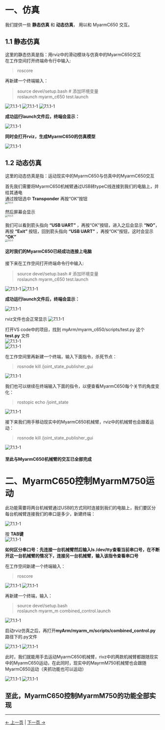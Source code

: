 # 一、仿真

我们提供一些 **静态仿真** 和 **动态仿真**， 用以和 MyarmC650 交互。  


## 1.1 静态仿真
这里的静态仿真是指：用rviz中的滑动模块与仿真中的MyarmC650交互  
在工作空间打开终端命令行中输入:  
> roscore  

再新建一个终端输入：  
> source devel/setup.bash # 添加环境变量  
> roslaunch myarm_c650 test.launch  


<img src="../../../resources/4-FunctionsAndApplications/6-SDKDevelopment/5.2 -DevelopmentAndUseBasedOnROS1/1_download/launch1.jpg" alt="7.1.1-1" style="zoom:100%;" />   

<img src="../../../resources/4-FunctionsAndApplications/6-SDKDevelopment/5.2 -DevelopmentAndUseBasedOnROS1/1_download/roscore.jpg" alt="7.1.1-1" style="zoom:100%;" />   

<img src="../../../resources/4-FunctionsAndApplications/6-SDKDevelopment/5.2 -DevelopmentAndUseBasedOnROS1/1_download/launch2.jpg" alt="7.1.1-1" style="zoom:100%;" />   

**成功运行launch文件后，终端会显示：**

<img src="../../../resources/4-FunctionsAndApplications/6-SDKDevelopment/5.2 -DevelopmentAndUseBasedOnROS1/1_download/launch3.jpg" alt="7.1.1-1" style="zoom:100%;" />    

**同时会打开rviz，生成MyarmC650的仿真模型**

<img src="../../../resources/4-FunctionsAndApplications/6-SDKDevelopment/5.2 -DevelopmentAndUseBasedOnROS1/1_download/launch4.jpg" alt="7.1.1-1" style="zoom:100%;" />  


## 1.2 动态仿真
这里的动态仿真是指：运动现实中的MyarmC650与仿真中的MyarmC650交互  

首先我们需要将MyarmC650机械臂通过USB转typeC线连接到我们的电脑上，并给其通电  
通过按钮选中 **Transponder** 再按“OK”按钮  
<img src="../../../resources/4-FunctionsAndApplications/6-SDKDevelopment/5.2 -DevelopmentAndUseBasedOnROS1/1_download/Myarm1.jpg" alt="7.1.1-1" style="zoom:50%;" />  

然后屏幕会显示  
<img src="../../../resources/4-FunctionsAndApplications/6-SDKDevelopment/5.2 -DevelopmentAndUseBasedOnROS1/1_download/Myarm2.jpg" alt="7.1.1-1" style="zoom:50%;" />  

我们可以看到箭头指向 **“USB UART”** ，再按“OK”按钮，进入之后会显示 **“NO”**，再按 **“Exit”** 按钮，回到箭头指向 **“USB UART”** ，再按“OK”按钮，这时会显示 **“OK”**  
<img src="../../../resources/4-FunctionsAndApplications/6-SDKDevelopment/5.2 -DevelopmentAndUseBasedOnROS1/1_download/Myarm3.jpg" alt="7.1.1-1" style="zoom:50%;" />  

#### 这时我们的MyarmC650已经成功连接上电脑


接下来在工作空间打开终端命令行中输入:  
> source devel/setup.bash # 添加环境变量  
> roslaunch myarm_c650 test.launch  


<img src="../../../resources/4-FunctionsAndApplications/6-SDKDevelopment/5.2 -DevelopmentAndUseBasedOnROS1/1_download/launch1.jpg" alt="7.1.1-1" style="zoom:100%;" />   

<img src="../../../resources/4-FunctionsAndApplications/6-SDKDevelopment/5.2 -DevelopmentAndUseBasedOnROS1/1_download/launch2.jpg" alt="7.1.1-1" style="zoom:100%;" />   

**成功运行launch文件后，终端会显示：**

<img src="../../../resources/4-FunctionsAndApplications/6-SDKDevelopment/5.2 -DevelopmentAndUseBasedOnROS1/1_download/launch3.jpg" alt="7.1.1-1" style="zoom:100%;" />    

rviz文件也会正常显示
<img src="../../../resources/4-FunctionsAndApplications/6-SDKDevelopment/5.2 -DevelopmentAndUseBasedOnROS1/1_download/launch5.jpg" alt="7.1.1-1" style="zoom:100%;" />  


打开VS code中的项目，找到  myArm/myarm_c650/scripts/test.py 这个 **test.py** 文件  
<img src="../../../resources/4-FunctionsAndApplications/6-SDKDevelopment/5.2 -DevelopmentAndUseBasedOnROS1/1_download/runpython1.jpg" alt="7.1.1-1" style="zoom:100%;" />  
<img src="../../../resources/4-FunctionsAndApplications/6-SDKDevelopment/5.2 -DevelopmentAndUseBasedOnROS1/1_download/runpython2.jpg" alt="7.1.1-1" style="zoom:100%;" />  

在工作空间里再新建一个终端，输入下面指令，杀死节点：  
> rosnode kill /joint_state_publisher_gui   
<img src="../../../resources/4-FunctionsAndApplications/6-SDKDevelopment/5.2 -DevelopmentAndUseBasedOnROS1/1_download/kill1.jpg" alt="7.1.1-1" style="zoom:100%;" />    

我们也可以继续在终端输入下面的指令，以便查看MyarmC650每个关节的角度变化：  
> rostopic echo /joint_state  

<img src="../../../resources/4-FunctionsAndApplications/6-SDKDevelopment/5.2 -DevelopmentAndUseBasedOnROS1/1_download/topic1.jpg" alt="7.1.1-1" style="zoom:100%;" />    

接下来我们用手移动现实中的MyarmC650机械臂，rviz中的机械臂也会跟着运动：  
> rosnode kill /joint_state_publisher_gui   
<img src="../../../resources/4-FunctionsAndApplications/6-SDKDevelopment/5.2 -DevelopmentAndUseBasedOnROS1/1_download/launch6.jpg" alt="7.1.1-1" style="zoom:100%;" />    

#### 至此与MyarmC650机械臂的交互已全部完成

# 二、MyarmC650控制MyarmM750运动
此功能需要将两台机械臂通过USB的方式同时连接到我们的电脑上，我们要区分每台机械臂连接我们的串口是多少，新建终端：  

<img src="../../../resources/4-FunctionsAndApplications/6-SDKDevelopment/5.2 -DevelopmentAndUseBasedOnROS1/1_download/tty.jpg" alt="7.1.1-1" style="zoom:100%;" />    

按 **TAB键**  
<img src="../../../resources/4-FunctionsAndApplications/6-SDKDevelopment/5.2 -DevelopmentAndUseBasedOnROS1/1_download/tty1.jpg" alt="7.1.1-1" style="zoom:100%;" />    

**如何区分串口号：先连接一台机械臂然后输入ls /dev/tty查看当前串口号，在不断开这一台机械臂的情况下，连接另一台机械臂，输入该指令查看串口号**  

在工作空间新建一个终端输入：  
> roscore  

<img src="../../../resources/4-FunctionsAndApplications/6-SDKDevelopment/5.2 -DevelopmentAndUseBasedOnROS1/1_download/launch1.jpg" alt="7.1.1-1" style="zoom:100%;" />   
<img src="../../../resources/4-FunctionsAndApplications/6-SDKDevelopment/5.2 -DevelopmentAndUseBasedOnROS1/1_download/roscore.jpg" alt="7.1.1-1" style="zoom:100%;" />   

再新建一个终端，输入：  
> source devel/setup.bash  
> roslaunch myarm_m combined_control.launch  

<img src="../../../resources/4-FunctionsAndApplications/6-SDKDevelopment/5.2 -DevelopmentAndUseBasedOnROS1/1_download/combinedlaunch.jpg" alt="7.1.1-1" style="zoom:100%;" />   

启动rviz仿真之后，再打开**myArm/myarm_m/scripts/combined_control.py** 路径下的.py文件   

<img src="../../../resources/4-FunctionsAndApplications/6-SDKDevelopment/5.2 -DevelopmentAndUseBasedOnROS1/1_download/combinedrunpython.jpg" alt="7.1.1-1" style="zoom:100%;" />   

<img src="../../../resources/4-FunctionsAndApplications/6-SDKDevelopment/5.2 -DevelopmentAndUseBasedOnROS1/1_download/combinedrunpython1.jpg" alt="7.1.1-1" style="zoom:100%;" />    

此时，我们就能用手去运动MyarmC650机械臂，rivz中的两款机械臂都跟随现实中的MyarmC650运动，在此同时，现实中的MayrmM750机械臂也会跟随MyarmC650运动（夹抓功能也可以运动）  

<img src="../../../resources/4-FunctionsAndApplications/6-SDKDevelopment/5.2 -DevelopmentAndUseBasedOnROS1/1_download/combinedlaunch1.jpg" alt="7.1.1-1" style="zoom:100%;" />    

<img src="../../../resources/4-FunctionsAndApplications/6-SDKDevelopment/5.2 -DevelopmentAndUseBasedOnROS1/1_download/combinedlaunch2.jpg" alt="7.1.1-1" style="zoom:100%;" />    

## 至此，MyarmC650控制MyarmM750的功能全部实现

---

[← 上一页](1_download.md) | [下一页 →](3_ROScode.md)